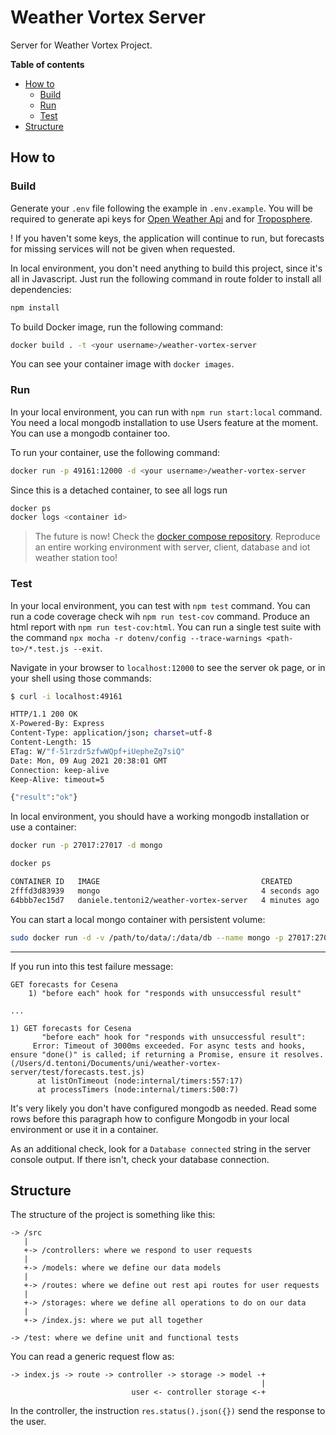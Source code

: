 # Weather Vortex Server

Server for Weather Vortex Project.

**Table of contents**

- [How to](#how-to)
  - [Build](#build)
  - [Run](#run)
  - [Test](#test)
- [Structure](#structure)

## How to

### Build

Generate your `.env` file following the example in `.env.example`. You will be required to generate api keys for [Open Weather Api](https://openweathermap.org/home/sign_in) and for [Troposphere](https://www.troposphere.io/developer/register).

! If you haven't some keys, the application will continue to run, but forecasts for missing services will not be given when requested.

In local environment, you don't need anything to build this project, since it's all in Javascript. Just run the following command in route folder to install all dependencies:

```sh
npm install
```

To build Docker image, run the following command:

```sh
docker build . -t <your username>/weather-vortex-server
```

You can see your container image with `docker images`.

### Run

In your local environment, you can run with `npm run start:local` command. You need a local mongodb installation to use Users feature at the moment. You can use a mongodb container too.

To run your container, use the following command:

```sh
docker run -p 49161:12000 -d <your username>/weather-vortex-server
```

Since this is a detached container, to see all logs run

```sh
docker ps
docker logs <container id>
```

> The future is now! Check the [docker compose repository](https://github.com/Weather-Vortex/docker-compose). Reproduce an entire working environment with server, client, database and iot weather station too!

### Test

In your local environment, you can test with `npm test` command. You can run a code coverage check wih `npm run test-cov` command. Produce an html report with `npm run test-cov:html`. You can run a single test suite with the command `npx mocha -r dotenv/config --trace-warnings <path-to>/*.test.js --exit`.

Navigate in your browser to `localhost:12000` to see the server ok page, or in your shell using those commands:

```sh
$ curl -i localhost:49161

HTTP/1.1 200 OK
X-Powered-By: Express
Content-Type: application/json; charset=utf-8
Content-Length: 15
ETag: W/"f-51rzdr5zfwWQpf+iUepheZg7siQ"
Date: Mon, 09 Aug 2021 20:38:01 GMT
Connection: keep-alive
Keep-Alive: timeout=5

{"result":"ok"}
```

In local environment, you should have a working mongodb installation or use a container:

```sh
docker run -p 27017:27017 -d mongo

docker ps

CONTAINER ID   IMAGE                                    CREATED         STATUS          PORTS
2fffd3d83939   mongo                                    4 seconds ago   Up 3 seconds    0.0.0.0:27017->27017/tcp, :::27017->27017/tcp
64bbb7ec15d7   daniele.tentoni2/weather-vortex-server   4 minutes ago   Up 4 minutes    15600/tcp, 0.0.0.0:49161->12000/tcp, :::49161->12000/tcp
```

You can start a local mongo container with persistent volume:

```sh
sudo docker run -d -v /path/to/data/:/data/db --name mongo -p 27017:27017 mongo
```

---

If you run into this test failure message:

```
GET forecasts for Cesena
    1) "before each" hook for "responds with unsuccessful result"

...

1) GET forecasts for Cesena
       "before each" hook for "responds with unsuccessful result":
     Error: Timeout of 3000ms exceeded. For async tests and hooks, ensure "done()" is called; if returning a Promise, ensure it resolves. (/Users/d.tentoni/Documents/uni/weather-vortex-server/test/forecasts.test.js)
      at listOnTimeout (node:internal/timers:557:17)
      at processTimers (node:internal/timers:500:7)
```

It's very likely you don't have configured mongodb as needed. Read some rows before this paragraph how to configure Mongodb in your local environment or use it in a container.

As an additional check, look for a `Database connected` string in the server console output. If there isn't, check your database connection.

## Structure

The structure of the project is something like this:

```
-> /src
   |
   +-> /controllers: where we respond to user requests
   |
   +-> /models: where we define our data models
   |
   +-> /routes: where we define out rest api routes for user requests
   |
   +-> /storages: where we define all operations to do on our data
   |
   +-> /index.js: where we put all together

-> /test: where we define unit and functional tests
```

You can read a generic request flow as:

```
-> index.js -> route -> controller -> storage -> model -+
                                                        |
                           user <- controller storage <-+
```

In the controller, the instruction `res.status().json({})` send the response to the user.
